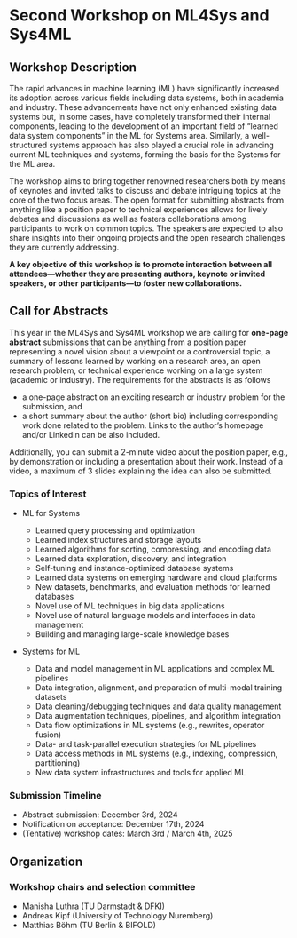 # Second Workshop on ML4Sys and Sys4ML

## Workshop Description

The rapid advances in machine learning (ML) have significantly increased its adoption across various fields including data systems, both in academia and industry. These advancements have not only enhanced existing data systems but, in some cases, have completely transformed their internal components, leading to the development of an important field of “learned data system components” in the ML for Systems area. Similarly, a well-structured systems approach has also played a crucial role in advancing current ML techniques and systems, forming the basis for the Systems for the ML area.

The workshop aims to bring together renowned researchers both by means of keynotes and invited talks to discuss and debate intriguing topics at the core of the two focus areas. The open format for submitting abstracts from anything like a position paper to technical experiences allows for lively debates and discussions as well as fosters collaborations among participants to work on common topics. The speakers are expected to also share insights into their ongoing projects and the open research challenges they are currently addressing. 

**A key objective of this workshop is to promote interaction between all attendees—whether they are presenting authors, keynote or invited speakers, or other participants—to foster new collaborations.**

## Call for Abstracts

This year in the ML4Sys and Sys4ML workshop we are calling for **one-page abstract** submissions that can be anything from a position paper representing a novel vision about a viewpoint or a controversial topic, a summary of lessons learned by working on a research area, an open research problem, or technical experience working on a large system (academic or industry). The requirements for the abstracts is as follows 

- a one-page abstract on an exciting research or industry problem for the submission, and
- a short summary about the author (short bio) including corresponding work done related to the problem. Links to the author’s homepage and/or LinkedIn can be also included.

Additionally, you can submit a 2-minute video about the position paper, e.g., by demonstration or including a presentation about their work. Instead of a video, a maximum of 3 slides explaining the idea can also be submitted.

### Topics of Interest 

- ML for Systems
  * Learned query processing and optimization
  * Learned index structures and storage layouts
  * Learned algorithms for sorting, compressing, and encoding data
  * Learned data exploration, discovery, and integration
  * Self-tuning and instance-optimized database systems
  * Learned data systems on emerging hardware and cloud platforms
  * New datasets, benchmarks, and evaluation methods for learned databases
  * Novel use of ML techniques in big data applications
  * Novel use of natural language models and interfaces in data management
  * Building and managing large-scale knowledge bases
    
- Systems for ML
  * Data and model management in ML applications and complex ML pipelines
  * Data integration, alignment, and preparation of multi-modal training datasets
  * Data cleaning/debugging techniques and data quality management
  * Data augmentation techniques, pipelines, and algorithm integration
  * Data flow optimizations in ML systems (e.g., rewrites, operator fusion)
  * Data- and task-parallel execution strategies for ML pipelines
  * Data access methods in ML systems (e.g., indexing, compression, partitioning)
  * New data system infrastructures and tools for applied ML

### Submission Timeline 
- Abstract submission: December 3rd, 2024
- Notification on acceptance: December 17th, 2024
- (Tentative) workshop dates: March 3rd / March 4th, 2025 

## Organization 

### Workshop chairs and selection committee 
* Manisha Luthra (TU Darmstadt & DFKI)
* Andreas Kipf (University of Technology Nuremberg)
* Matthias Böhm (TU Berlin & BIFOLD)




